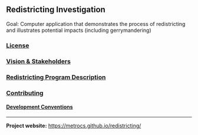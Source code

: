 ## Redistricting Investigation

Goal: Computer application that demonstrates the process of redistricting and illustrates potential impacts (including gerrymandering)

### [License](LICENSE)

### [Vision & Stakeholders](Vision.md)

### [Redistricting Program Description](RedistrictingProgram.md)

### [Contributing](Contributing.md)

#### [Development Conventions](DevelopmentConventions.md)


___

__Project website:__ https://metrocs.github.io/redistricting/
